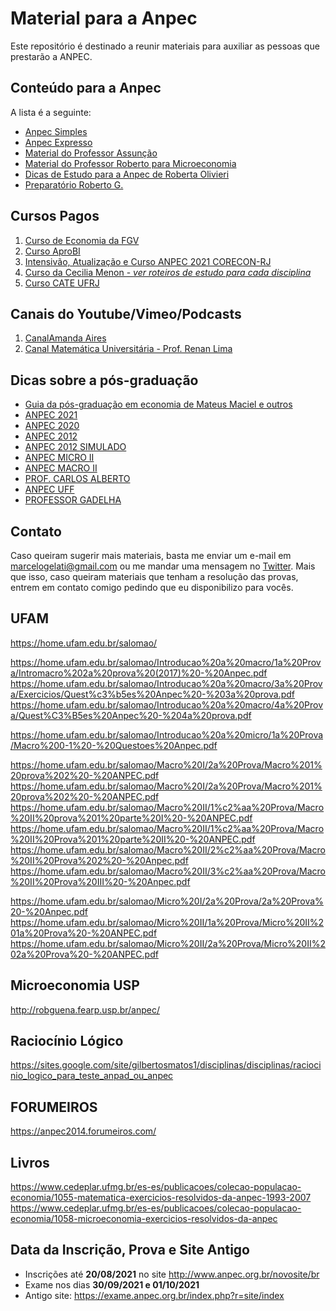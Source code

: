 # Material para a Anpec

Este repositório é destinado a reunir materiais para auxiliar as pessoas que prestarão a ANPEC.

## Conteúdo para a Anpec

A lista é a seguinte:

* [Anpec Simples](http://anpecsimples.com.br/index.php/provas-anpec-resolvidas/)
* [Anpec Expresso](https://anpecexpresso.com/materiais/)
* [Material do Professor Assunção](https://www.acjassumpcao.com/)
* [Material do Professor Roberto para Microeconomia](http://robguena.fearp.usp.br/anpec/)
* [Dicas de Estudo para a Anpec de Roberta Olivieri](https://github.com/marcelogelati/material-anpec/blob/master/ANPEC%20Dicas.pdf)
* [Preparatório Roberto G.](http://robguena.fearp.usp.br/anpec/)

## Cursos Pagos

1. [Curso de Economia da FGV](https://epge.fgv.br)
1. [Curso AproBI](https://aprobi.com.br/)
2. [Intensivão, Atualização e Curso ANPEC 2021 CORECON-RJ](http://www.corecon-rj.org.br/lista_cursos.php?t=A)
3. [Curso da Cecilia Menon - *ver roteiros de estudo para cada disciplina*](https://cursoanpec.com.br/completo2021)
4. [Curso CATE UFRJ](http://www.cursocate.com.br/)

## Canais do Youtube/Vimeo/Podcasts

1. [CanalAmanda Aires ](https://www.youtube.com/watch?v=Y57R45eOdOI&t=8s)
1. [Canal Matemática Universitária - Prof. Renan Lima](https://www.youtube.com/channel/UC6TTtp9Hdx7GUz0OjrVg1_Q)

## Dicas sobre a pós-graduação

* [Guia da pós-graduação em economia de Mateus Maciel e outros](https://www.dropbox.com/sh/07fejkxd569fry9/AADO4KW4LXOHJfQihxFbAT2ba?dl=0)
* [ANPEC 2021](https://www.lncc.br/~alm/cursos/anpec21/anpec.pdf)
* [ANPEC 2020](https://www.lncc.br/~alm/cursos/anpec20/anpec.pdf)
* [ANPEC 2012](https://www.lncc.br/~alm/cursos/anpec12/anpec.pdf)
* [ANPEC 2012 SIMULADO](https://www.lncc.br/~alm/cursos/anpec12/simulado-sol.pdf)
* [ANPEC MICRO II](https://home.ufam.edu.br/salomao/Micro%20II/2a%20Prova/Micro%20II%202a%20Prova%20-%20ANPEC.pdf)
* [ANPEC MACRO II](https://home.ufam.edu.br/salomao/Macro%20II/2%C2%AA%20Prova/Macro%20II%20Prova%202%20-%20Anpec.pdf)
* [PROF. CARLOS ALBERTO](http://www.carlosalberto.pro.br/arquivos/ppm3215.pdf)
* [ANPEC UFF](https://www.professores.uff.br/anamluz/wp-content/uploads/sites/36/2017/08/Lista_anpec.pdf)
* [PROFESSOR GADELHA](https://srbgadelha.files.wordpress.com/2010/12/16-crescimento-a-longo-prazo.pdf)

## Contato

Caso queiram sugerir mais materiais, basta me enviar um e-mail em marcelogelati@gmail.com ou me mandar uma mensagem no [Twitter](twitter.com/marcelogelati). Mais que isso, caso queiram materiais que tenham a resolução das provas, entrem em contato comigo pedindo que eu disponibilizo para vocês.

## UFAM

https://home.ufam.edu.br/salomao/  

https://home.ufam.edu.br/salomao/Introducao%20a%20macro/1a%20Prova/Intromacro%202a%20prova%20(2017)%20-%20Anpec.pdf  
https://home.ufam.edu.br/salomao/Introducao%20a%20macro/3a%20Prova/Exercicios/Quest%c3%b5es%20Anpec%20-%203a%20prova.pdf  
https://home.ufam.edu.br/salomao/Introducao%20a%20macro/4a%20Prova/Quest%C3%B5es%20Anpec%20-%204a%20prova.pdf  

https://home.ufam.edu.br/salomao/Introducao%20a%20micro/1a%20Prova/Macro%200-1%20-%20Questoes%20Anpec.pdf  


https://home.ufam.edu.br/salomao/Macro%20I/2a%20Prova/Macro%201%20prova%202%20-%20ANPEC.pdf  
https://home.ufam.edu.br/salomao/Macro%20I/2a%20Prova/Macro%201%20prova%202%20-%20ANPEC.pdf  
https://home.ufam.edu.br/salomao/Macro%20II/1%c2%aa%20Prova/Macro%20II%20prova%201%20parte%20I%20-%20ANPEC.pdf  
https://home.ufam.edu.br/salomao/Macro%20II/1%c2%aa%20Prova/Macro%20II%20Prova%201%20parte%20II%20-%20ANPEC.pdf  
https://home.ufam.edu.br/salomao/Macro%20II/2%c2%aa%20Prova/Macro%20II%20Prova%202%20-%20Anpec.pdf  
https://home.ufam.edu.br/salomao/Macro%20II/3%c2%aa%20Prova/Macro%20II%20Prova%20III%20-%20Anpec.pdf  

https://home.ufam.edu.br/salomao/Micro%20I/2a%20Prova/2a%20Prova%20-%20Anpec.pdf  
https://home.ufam.edu.br/salomao/Micro%20II/1a%20Prova/Micro%20II%201a%20Prova%20-%20ANPEC.pdf  
https://home.ufam.edu.br/salomao/Micro%20II/2a%20Prova/Micro%20II%202a%20Prova%20-%20ANPEC.pdf  

## Microeconomia USP

http://robguena.fearp.usp.br/anpec/

## Raciocínio Lógico

https://sites.google.com/site/gilbertosmatos1/disciplinas/disciplinas/raciocinio_logico_para_teste_anpad_ou_anpec

## FORUMEIROS

https://anpec2014.forumeiros.com/


## Livros

https://www.cedeplar.ufmg.br/es-es/publicacoes/colecao-populacao-economia/1055-matematica-exercicios-resolvidos-da-anpec-1993-2007
https://www.cedeplar.ufmg.br/es-es/publicacoes/colecao-populacao-economia/1058-microeconomia-exercicios-resolvidos-da-anpec


## Data da Inscrição, Prova e Site Antigo

* Inscrições até **20/08/2021** no site http://www.anpec.org.br/novosite/br
* Exame nos dias **30/09/2021 e 01/10/2021**
* Antigo site: https://exame.anpec.org.br/index.php?r=site/index
